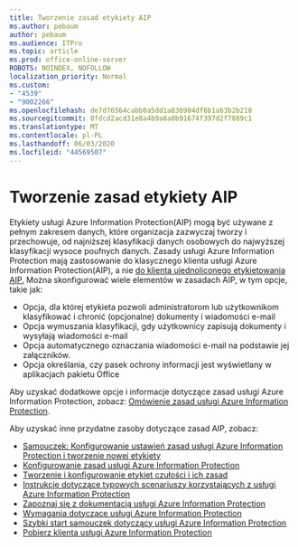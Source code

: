 ```yaml
---
title: Tworzenie zasad etykiety AIP
ms.author: pebaum
author: pebaum
ms.audience: ITPro
ms.topic: article
ms.prod: office-online-server
ROBOTS: NOINDEX, NOFOLLOW
localization_priority: Normal
ms.custom:
- "4539"
- "9002266"
ms.openlocfilehash: de7d76564cabb0a5dd1a836984df6b1a63b2b218
ms.sourcegitcommit: 8fdcd2acd31e8a4b9a8a0b91674f397d2f7889c1
ms.translationtype: MT
ms.contentlocale: pl-PL
ms.lasthandoff: 06/03/2020
ms.locfileid: "44569507"
---
```

# <a name="creating-aip-label-policies"></a>Tworzenie zasad etykiety AIP

Etykiety usługi Azure Information Protection(AIP) mogą być używane z pełnym zakresem danych, które organizacja zazwyczaj tworzy i przechowuje, od najniższej klasyfikacji danych osobowych do najwyższej klasyfikacji wysoce poufnych danych. Zasady usługi Azure Information Protection mają zastosowanie do klasycznego klienta usługi Azure Information Protection(AIP), a nie [do klienta ujednoliconego etykietowania AIP.](https://docs.microsoft.com/azure/information-protection/rms-client/unifiedlabelingclient-version-release-history) Można skonfigurować wiele elementów w zasadach AIP, w tym opcje, takie jak:

- Opcja, dla której etykieta pozwoli administratorom lub użytkownikom klasyfikować i chronić (opcjonalne) dokumenty i wiadomości e-mail
- Opcja wymuszania klasyfikacji, gdy użytkownicy zapisują dokumenty i wysyłają wiadomości e-mail
- Opcja automatycznego oznaczania wiadomości e-mail na podstawie jej załączników.
- Opcja określania, czy pasek ochrony informacji jest wyświetlany w aplikacjach pakietu Office

Aby uzyskać dodatkowe opcje i informacje dotyczące zasad usługi Azure Information Protection, zobacz: [Omówienie zasad usługi Azure Information Protection](https://docs.microsoft.com/azure/information-protection/overview-policy).  

Aby uzyskać inne przydatne zasoby dotyczące zasad AIP, zobacz:

- [Samouczek: Konfigurowanie ustawień zasad usługi Azure Information Protection i tworzenie nowej etykiety](https://docs.microsoft.com/azure/information-protection/infoprotect-quick-start-tutorial)  
- [Konfigurowanie zasad usługi Azure Information Protection](https://docs.microsoft.com/azure/information-protection/configure-policy)  
- [Tworzenie i konfigurowanie etykiet czułości i ich zasad](https://docs.microsoft.com/microsoft-365/compliance/create-sensitivity-labels)  
- [Instrukcje dotyczące typowych scenariuszy korzystających z usługi Azure Information Protection](https://docs.microsoft.com/azure/information-protection/how-to-guides)  
- [Zapoznaj się z dokumentacją usługi Azure Information Protection](https://docs.microsoft.com/azure/information-protection/what-is-information-protection)  
- [Wymagania dotyczące usługi Azure Information Protection](https://docs.microsoft.com/azure/information-protection/get-started/requirements)  
- [Szybki start samouczek dotyczący usługi Azure Information Protection](https://docs.microsoft.com/azure/information-protection/get-started/infoprotect-quick-start-tutorial)  
- [Pobierz klienta usługi Azure Information Protection](https://www.microsoft.com/download/details.aspx?id=53018)